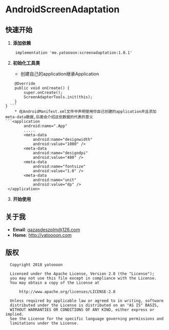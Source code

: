 # AndroidScreenAdaptation
## 快速开始
1. **添加依赖**
 
    ``` implementation 'me.yatoooon:screenadaptation:1.0.1'```

2. **初始化工具类**

   * 创建自己的application继承Application
``` public class App extends Application {
    @Override
    public void onCreate() {
        super.onCreate();
        ScreenAdapterTools.init(this);
    }
} ```
    * 在AndroidManifest.xml文件中声明使用你自己创建的application并且添加meta-data数据,后面会介绍这些数据的代表的意义
```<application
        android:name=".App"
        .....
	    <meta-data
            android:name="designwidth"
            android:value="1080" />  
        <meta-data
            android:name="designdpi"
            android:value="480" />
        <meta-data
            android:name="fontsize"
            android:value="1.0" />
        <meta-data
            android:name="unit"
            android:value="dp" />
 </application>	
```
3. **开始使用**

   
## 关于我
* **Email**: <qazasdeszplm@126.com>  
* **Home**: <http://yatoooon.com>

## 版权
 ``` 
   Copyright 2018 yatoooon

   Licensed under the Apache License, Version 2.0 (the "License");
   you may not use this file except in compliance with the License.
   You may obtain a copy of the License at

       http://www.apache.org/licenses/LICENSE-2.0

   Unless required by applicable law or agreed to in writing, software
   distributed under the License is distributed on an "AS IS" BASIS,
   WITHOUT WARRANTIES OR CONDITIONS OF ANY KIND, either express or implied.
   See the License for the specific language governing permissions and
   limitations under the License.
 ``` 
